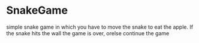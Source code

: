 # SnakeGame
simple snake game in which you have to move the snake to eat the apple. If the snake hits the wall the game is over, orelse continue the game 
